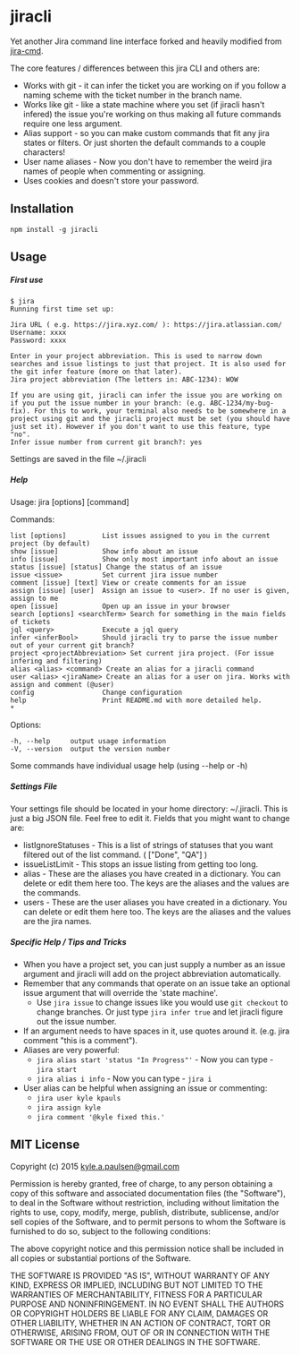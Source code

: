 # jiracli

Yet another Jira command line interface forked and heavily modified from [jira-cmd](https://github.com/germanrcuriel/jira-cmd).

The core features / differences between this jira CLI and others are:
* Works with git - it can infer the ticket you are working on if you follow a naming scheme with the ticket number in the branch name.
* Works like git - like a state machine where you set (if jiracli hasn't infered) the issue you're working on thus making all future commands require one less argument.
* Alias support - so you can make custom commands that fit any jira states or filters. Or just shorten the default commands to a couple characters!
* User name aliases - Now you don't have to remember the weird jira names of people when commenting or assigning.
* Uses cookies and doesn't store your password.

## Installation

    npm install -g jiracli

## Usage

##### First use

    $ jira
    Running first time set up:

    Jira URL ( e.g. https://jira.xyz.com/ ): https://jira.atlassian.com/
    Username: xxxx
    Password: xxxx

    Enter in your project abbreviation. This is used to narrow down searches and issue listings to just that project. It is also used for the git infer feature (more on that later).
    Jira project abbreviation (The letters in: ABC-1234): WOW

    If you are using git, jiracli can infer the issue you are working on if you put the issue number in your branch: (e.g. ABC-1234/my-bug-fix). For this to work, your terminal also needs to be somewhere in a project using git and the jiracli project must be set (you should have just set it). However if you don't want to use this feature, type "no".
    Infer issue number from current git branch?: yes

Settings are saved in the file ~/.jiracli

##### Help

Usage: jira [options] [command]

  Commands:

    list [options]         List issues assigned to you in the current project (by default)
    show [issue]           Show info about an issue
    info [issue]           Show only most important info about an issue
    status [issue] [status] Change the status of an issue
    issue <issue>          Set current jira issue number
    comment [issue] [text] View or create comments for an issue
    assign [issue] [user]  Assign an issue to <user>. If no user is given, assign to me
    open [issue]           Open up an issue in your browser
    search [options] <searchTerm> Search for something in the main fields of tickets
    jql <query>            Execute a jql query
    infer <inferBool>      Should jiracli try to parse the issue number out of your current git branch?
    project <projectAbbreviation> Set current jira project. (For issue infering and filtering)
    alias <alias> <command> Create an alias for a jiracli command
    user <alias> <jiraName> Create an alias for a user on jira. Works with assign and comment (@user)
    config                 Change configuration
    help                   Print README.md with more detailed help.
    *

  Options:

    -h, --help     output usage information
    -V, --version  output the version number

Some commands have individual usage help (using --help or -h)

##### Settings File

Your settings file should be located in your home directory: ~/.jiracli. This is just a big JSON file. Feel free to edit it. Fields that you might want to change are:

* listIgnoreStatuses - This is a list of strings of statuses that you want filtered out of the list command. ( ["Done", "QA"] )
* issueListLimit - This stops an issue listing from getting too long.
* alias - These are the aliases you have created in a dictionary. You can delete or edit them here too. The keys are the aliases and the values are the commands.
* users - These are the user aliases you have created in a dictionary. You can delete or edit them here too. The keys are the aliases and the values are the jira names.

##### Specific Help / Tips and Tricks

* When you have a project set, you can just supply a number as an issue argument and jiracli will add on the project abbreviation automatically.
* Remember that any commands that operate on an issue take an optional issue argument that will override the 'state machine'.
  - Use `jira issue` to change issues like you would use `git checkout` to change branches. Or just type `jira infer true` and let jiracli figure out the issue number.
* If an argument needs to have spaces in it, use quotes around it. (e.g. jira comment "this is a comment").
* Aliases are very powerful:
  - `jira alias start 'status "In Progress"'` - Now you can type - `jira start`
  - `jira alias i info`  - Now you can type - `jira i`
* User alias can be helpful when assigning an issue or commenting:
  - `jira user kyle kpauls`
  - `jira assign kyle`
  - `jira comment '@kyle fixed this.'`


## MIT License

Copyright (c) 2015 <kyle.a.paulsen@gmail.com>

Permission is hereby granted, free of charge, to any person obtaining a copy of this software and associated documentation files (the "Software"), to deal in the Software without restriction, including without limitation the rights to use, copy, modify, merge, publish, distribute, sublicense, and/or sell copies of the Software, and to permit persons to whom the Software is furnished to do so, subject to the following conditions:

The above copyright notice and this permission notice shall be included in all copies or substantial portions of the Software.

THE SOFTWARE IS PROVIDED "AS IS", WITHOUT WARRANTY OF ANY KIND, EXPRESS OR IMPLIED, INCLUDING BUT NOT LIMITED TO THE WARRANTIES OF MERCHANTABILITY, FITNESS FOR A PARTICULAR PURPOSE AND NONINFRINGEMENT. IN NO EVENT SHALL THE AUTHORS OR COPYRIGHT HOLDERS BE LIABLE FOR ANY CLAIM, DAMAGES OR OTHER LIABILITY, WHETHER IN AN ACTION OF CONTRACT, TORT OR OTHERWISE, ARISING FROM, OUT OF OR IN CONNECTION WITH THE SOFTWARE OR THE USE OR OTHER DEALINGS IN THE SOFTWARE.

